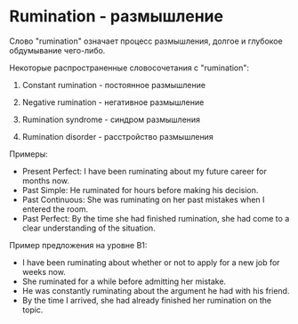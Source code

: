 # Rumination - размышление

Слово "rumination" означает процесс размышления, долгое и глубокое обдумывание чего-либо.

Некоторые распространенные словосочетания с "rumination":

1. Constant rumination - постоянное размышление

2. Negative rumination - негативное размышление

3. Rumination syndrome - синдром размышления

4. Rumination disorder - расстройство размышления

Примеры:

- Present Perfect: I have been ruminating about my future career for months now.
- Past Simple: He ruminated for hours before making his decision.
- Past Continuous: She was ruminating on her past mistakes when I entered the room.
- Past Perfect: By the time she had finished rumination, she had come to a clear understanding of the situation.

Пример предложения на уровне B1:

- I have been ruminating about whether or not to apply for a new job for weeks now.
- She ruminated for a while before admitting her mistake.
- He was constantly ruminating about the argument he had with his friend.
- By the time I arrived, she had already finished her rumination on the topic.
